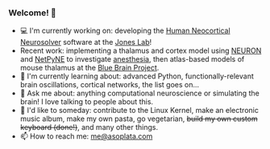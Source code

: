 ### Welcome! 👋

- 💻 I'm currently working on: developing the [Human Neocortical Neurosolver](https://hnn.brown.edu/) software at the [Jones Lab](https://sites.brown.edu/stephanie-r-jones-lab/)!
- Recent work: implementing a thalamus and cortex model using [NEURON](https://www.neuron.yale.edu/neuron/) and [NetPyNE](http://netpyne.org/) to investigate [anesthesia](https://www.biorxiv.org/content/10.1101/2022.02.17.480766v1), then atlas-based models of mouse thalamus at the [Blue Brain Project](https://www.epfl.ch/research/domains/bluebrain/).
- 🌱 I'm currently learning about: advanced Python, functionally-relevant brain oscillations, cortical networks, the list goes on...
- 💬 Ask me about: anything computational neuroscience or simulating the brain! I love talking to people about this.
- 🔭 I'd like to someday: contribute to the Linux Kernel, make an electronic music album, make my own pasta, go vegetarian, ~~build my own custom keyboard (done!)~~, and many other things.
- 📫 How to reach me: me@asoplata.com

